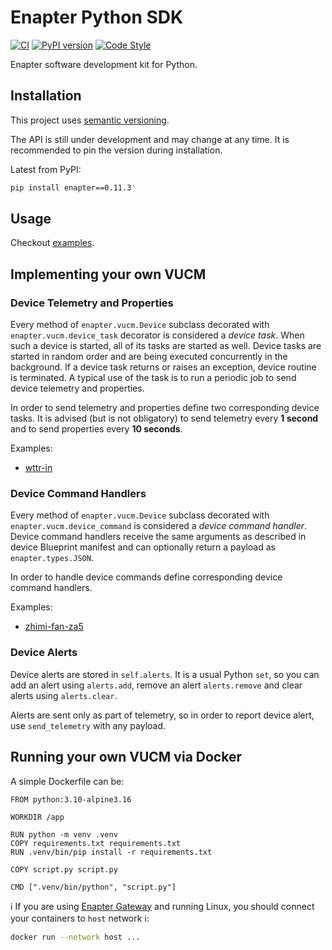 # Enapter Python SDK

[![CI](https://github.com/Enapter/python-sdk/actions/workflows/ci.yml/badge.svg)](https://github.com/Enapter/python-sdk/actions/workflows/ci.yml)
[![PyPI version](https://img.shields.io/pypi/v/enapter.svg)](https://pypi.org/project/enapter)
[![Code Style](https://img.shields.io/badge/code%20style-black-000000.svg)](https://github.com/python/black)

Enapter software development kit for Python.

## Installation

This project uses [semantic versioning](https://semver.org/).

The API is still under development and may change at any time. It is
recommended to pin the version during installation.

Latest from PyPI:

```bash
pip install enapter==0.11.3'
```

## Usage

Checkout [examples](examples).

## Implementing your own VUCM

### Device Telemetry and Properties

Every method of `enapter.vucm.Device` subclass decorated with
`enapter.vucm.device_task` decorator is considered a _device task_. When such a
device is started, all of its tasks are started as well. Device tasks are
started in random order and are being executed concurrently in the background.
If a device task returns or raises an exception, device routine is terminated.
A typical use of the task is to run a periodic job to send device telemetry and
properties.

In order to send telemetry and properties define two corresponding device
tasks. It is advised (but is not obligatory) to send telemetry every **1
second** and to send properties every **10 seconds**.

Examples:

- [wttr-in](examples/vucm/wttr-in)

### Device Command Handlers

Every method of `enapter.vucm.Device` subclass decorated with
`enapter.vucm.device_command` is considered a _device command handler_. Device
command handlers receive the same arguments as described in device Blueprint
manifest and can optionally return a payload as `enapter.types.JSON`.

In order to handle device commands define corresponding device command
handlers.

Examples:

- [zhimi-fan-za5](examples/vucm/zhimi-fan-za5)

### Device Alerts

Device alerts are stored in `self.alerts`. It is a usual Python `set`, so you
can add an alert using `alerts.add`, remove an alert `alerts.remove` and clear
alerts using `alerts.clear`.

Alerts are sent only as part of telemetry, so in order to report device alert,
use `send_telemetry` with any payload.

## Running your own VUCM via Docker

A simple Dockerfile can be:

```
FROM python:3.10-alpine3.16

WORKDIR /app

RUN python -m venv .venv
COPY requirements.txt requirements.txt
RUN .venv/bin/pip install -r requirements.txt

COPY script.py script.py

CMD [".venv/bin/python", "script.py"]
```

:information_source: If you are using [Enapter
Gateway](https://handbook.enapter.com/software/gateway_software/) and running
Linux, you should connect your containers to `host` network
:information_source::

```bash
docker run --network host ...
```
